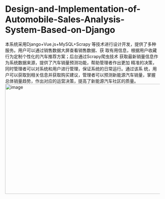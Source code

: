 # Design-and-Implementation-of-Automobile-Sales-Analysis-System-Based-on-Django
本系统采用Django+Vue.js+MySQL+Scrapy 等技术进行设计开发，提供了多种服务。用户可以通过销售数据大屏查看销售数据、获 取有用信息，根据用户收藏行为定制个性化的汽车推荐方案；后台通过Scrapy爬虫技术 获取最新销量信息作为系统数据来源，提供了汽车销量预测功能，帮助管理者作出更加 精准的决策，同时管理者可以对系统和用户进行管理，保证系统的日常运行。通过该系 统，用户可以获取到相关信息并获取购买建议，管理者可以预测新能源汽车销量，掌握 总体销量趋势，作出对应的运营决策，提高了新能源汽车社区的质量。
<img width="757" height="358" alt="image" src="https://github.com/user-attachments/assets/a90887b3-b14a-44e2-9bb4-aaa7bcc4882a" />
